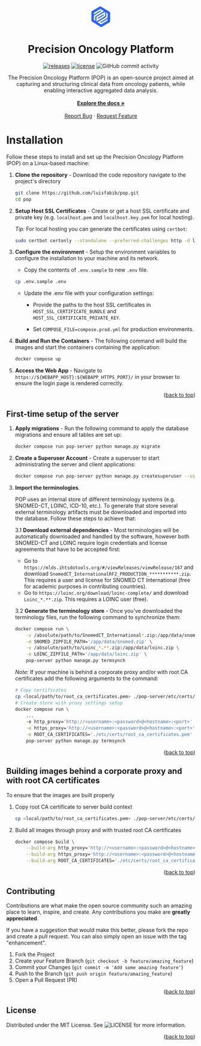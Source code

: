 <a name="readme-top"></a>

<!-- PROJECT LOGO -->

<br />
<div align="center">
    <a href="https://github.com/luisfabib/pop">
        <img src="pop-client/src/assets/images/logo.svg" width="10%">
    </a>
    <h1 style="border-bottom: none;">Precision Oncology Platform</h1>

[![releases](https://img.shields.io/github/v/release/luisfabib/pop)](https://github.com/luisfabib/pop)
[![license](https://img.shields.io/github/license/luisfabib/pop.svg)](https://github.com/luisfabib/pop/blob/main/LICENSE)
![GitHub commit activity](https://img.shields.io/github/commit-activity/y/luisfabib/pop)

  <p align="center">
    The Precision Oncology Platform (POP) is an open-source project aimed at capturing and structuring clinical data from oncology patients, while enabling interactive aggregated data analysis.
    <br />
    <br />
    <a href="https://luisfabib.github.io/pop "><strong>Explore the docs »</strong></a>
    <br />
    <br />
    <a href="https://github.com/luisfabib/pop/issues/new?labels=bug&template=bug-report---.md">Report Bug</a>
    ·
    <a href="https://github.com/luisfabib/pop/issues/new?labels=enhancement&template=feature-request---.md">Request Feature</a>
  </p>
</div>

# Installation 
Follow these steps to install and set up the Precision Oncology Platform (POP) on a Linux-based machine:

1. **Clone the repository** - Download the code repository navigate to the project's directory
    ```bash
    git clone https://github.com/luisfabib/pop.git
    cd pop
    ```
   
2. **Setup Host SSL Certificates** - Create or get a host SSL certificate and private key (e.g. `localhost.pem` and `localhost.key.pem` for local hosting). 

    *Tip:* For local hosting you can generate the certificates using `certbot`:
    ```bash 
    sudo certbot certonly --standalone --preferred-challenges http -d localhost -d localhost
    ``` 
    

3. **Configure the environment** - Setup the environment variables to configure the installation to your machine and its network.

    - Copy the contents of `.env.sample` to new `.env` file.
    ```bash
    cp .env.sample .env
    ```

    - Update the .env file with your configuration settings:
        - Provide the paths to the host SSL certificates in `HOST_SSL_CERTIFICATE_BUNDLE` and `HOST_SSL_CERTIFICATE_PRIVATE_KEY`.

        - Set `COMPOSE_FILE=compose.prod.yml` for production environments.

4. **Build and Run the Containers** - The following command will build the images and start the containers containing the application:
    ```bash
    docker compose up
    ```

5. **Access the Web App** - Navigate to `https://${WEBAPP_HOST}:${WEBAPP_HTTPS_PORT}/` in your browser to ensure the login page is rendered correctly.
 
<p align="right">(<a href="#readme-top">back to top</a>)</p>

## First-time setup of the server

1. **Apply migrations** - Run the following command to apply the database migrations and ensure all tables are set up:
    ```bash
    docker compose run pop-server python manage.py migrate
    ```

2. **Create a Superuser Account** - Create a superuser to start administrating the server and client applications:
    ```bash
    docker compose run pop-server python manage.py createsuperuser --username admin
    ```

3. **Import the terminologies**. 
    
    POP uses an internal store of different terminology systems (e.g. SNOMED-CT, LOINC, ICD-10, etc.). To generate that store several external terminology artifacts must be downloaded and imported into the database. Follow these steps to achieve that:

    3.1 **Download external dependencies** - Most terminologies will be automatically downloaded and handled by the software, however both SNOMED-CT and LOINC require login credentials and license agreements that have to be accepted first: 
      - Go to `https://mlds.ihtsdotools.org/#/viewReleases/viewRelease/167` and download `SnomedCT_InternationalRF2_PRODUCTION_***********.zip`. This requires a user and license for SNOMED CT International (free for academic purposes in contributing countries).
      - Go to `https://loinc.org/download/loinc-complete/` and download `Loinc_*.**.zip`. This requires a LOINC user (free).

    3.2 **Generate the terminology store** - Once you’ve downloaded the terminology files, run the following command to synchronize them:
    ```bash
    docker compose run \
        -v /absolute/path/to/SnomedCT_International*.zip:/app/data/snomed.zip \
        -e SNOMED_ZIPFILE_PATH='/app/data/snomed.zip' \
        -v /absolute/path/to/Loinc_*.**.zip:/app/data/loinc.zip \
        -e LOINC_ZIPFILE_PATH='/app/data/loinc.zip' \
        pop-server python manage.py termsynch
    ```

    *Note:* If your machine is behind a corporate proxy and/or with root CA certificates add the following arguments to the command:
    ```bash
    # Copy certificates
    cp <local/path/to/root_ca_certificates.pem> ./pop-server/etc/certs/root_ca_certificates.pem
    # Create store with proxy settings setup
    docker compose run \
        ...
        -e http_proxy='http://<username>:<password>@<hostname>:<port>' \
        -e https_proxy='http://<username>:<password>@<hostname>:<port>' \
        -e ROOT_CA_CERTIFICATES='./etc/certs/root_ca_certificates.pem' \
        pop-server python manage.py termsynch
    ```

<p align="right">(<a href="#readme-top">back to top</a>)</p>

## Building images behind a corporate proxy and with root CA certificates

To ensure that the images are built properly

1. Copy root CA certificate to server build context
    ```bash
    cp <local/path/to/root_ca_certificates.pem> ./pop-server/etc/certs/root_ca_certificates.pem
    ```

2. Build all images through proxy and with trusted root CA certificates
    ```bash
    docker compose build \
        --build-arg http_proxy='http://<username>:<password>@<hostname>:<port>' \
        --build-arg https_proxy='http://<username>:<password>@<hostname>:<port>' \
        --build-arg ROOT_CA_CERTIFICATES='./etc/certs/root_ca_certificates.pem'
    ```
<p align="right">(<a href="#readme-top">back to top</a>)</p>

<!-- CONTRIBUTING -->
## Contributing

Contributions are what make the open source community such an amazing place to learn, inspire, and create. Any contributions you make are **greatly appreciated**.

If you have a suggestion that would make this better, please fork the repo and create a pull request. You can also simply open an issue with the tag "enhancement".

1. Fork the Project
2. Create your Feature Branch (`git checkout -b feature/amazing_feature`)
3. Commit your Changes (`git commit -m 'Add some amazing feature'`)
4. Push to the Branch (`git push origin feature/amazing_feature`)
5. Open a Pull Request (PR)

<p align="right">(<a href="#readme-top">back to top</a>)</p>


<!-- LICENSE -->
## License

Distributed under the MIT License. See ![LICENSE](https://github.com/luisfabib/pop?tab=MIT-1-ov-file) for more information.

<p align="right">(<a href="#readme-top">back to top</a>)</p>